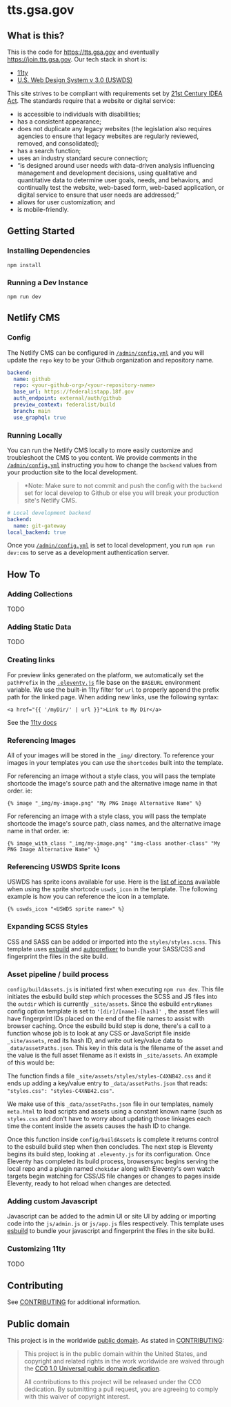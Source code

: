 # tts.gsa.gov

## What is this?

This is the code for https://tts.gsa.gov and eventually https://join.tts.gsa.gov. Our tech stack in short is:

- [11ty](https://www.11ty.dev/)
- [U.S. Web Design System v 3.0 (USWDS)](https://designsystem.digital.gov/)

This site strives to be compliant with requirements set by [21st Century IDEA Act](https://www.meritalk.com/articles/senate-passes-idea-act/). The standards require that a website or digital service:

- is accessible to individuals with disabilities;
- has a consistent appearance;
- does not duplicate any legacy websites (the legislation also requires agencies to ensure that legacy websites are regularly reviewed, removed, and consolidated);
- has a search function;
- uses an industry standard secure connection;
- “is designed around user needs with data-driven analysis influencing management and development decisions, using qualitative and quantitative data to determine user goals, needs, and behaviors, and continually test the website, web-based form, web-based application, or digital service to ensure that user needs are addressed;”
- allows for user customization; and
- is mobile-friendly.

## Getting Started

### Installing Dependencies

`npm install`

### Running a Dev Instance

`npm run dev`

## Netlify CMS


### Config

The Netlify CMS can be configured in [`/admin/config.yml`](./admin/config.yml) and you will update the
`repo` key to be your Github organization and repository name.

```yml
backend:
  name: github
  repo: <your-github-org>/<your-repository-name>
  base_url: https://federalistapp.18f.gov
  auth_endpoint: external/auth/github
  preview_context: federalist/build
  branch: main
  use_graphql: true
```

### Running Locally

You can run the Netlify CMS locally to more easily customize and troubleshoot the CMS to you content.
We provide comments in the [`/admin/config.yml`](./admin/config.yml) instructing you how to change the `backend` values from your production site to the local development.

> *Note: Make sure to not commit and push the config with the `backend` set for local develop to Github or
else you will break your production site's Netlify CMS.

```yml
# Local development backend
backend:
  name: git-gateway
local_backend: true
```

Once you [`/admin/config.yml`](./admin/config.yml) is set to local development, you run `npm run dev:cms` to
serve as a development authentication server.

## How To

### Adding Collections

TODO

### Adding Static Data

TODO

### Creating links

For preview links generated on the platform, we automatically set the `pathPrefix` in the [`.eleventy.js`](/.eleventy.js) file base on the `BASEURL` environment variable. We use the built-in 11ty filter for `url` to properly append the prefix path for the linked page.  When adding new links, use the following syntax:

```liquid
<a href="{{ '/myDir/' | url }}">Link to My Dir</a>
```

See the [11ty docs](https://www.11ty.dev/docs/filters/url/)

### Referencing Images

All of your images will be stored in the `_img/` directory. To reference your images in your templates you can use the `shortcodes` built into the template.

For referencing an image without a style class, you will pass the template shortcode the image's source path and the alternative image name in that order. ie:

```
{% image "_img/my-image.png" "My PNG Image Alternative Name" %}
```

For referencing an image with a style class, you will pass the template shortcode the image's source path, class names, and the alternative image name in that order. ie:

```
{% image_with_class "_img/my-image.png" "img-class another-class" "My PNG Image Alternative Name" %}
```

### Referencing USWDS Sprite Icons

USWDS has sprite icons available for use. Here is the [list of icons](https://designsystem.digital.gov/components/icon/) available when using the sprite shortcode `uswds_icon` in the template. The following example is how you can reference the icon in a template.

```
{% uswds_icon "<USWDS sprite name>" %}
```

### Expanding SCSS Styles

CSS and SASS can be added or imported into the `styles/styles.scss`. This template uses [esbuild](https://esbuild.github.io/) and [autoprefixer](https://github.com/postcss/autoprefixer) to bundle your SASS/CSS and fingerprint the files in the site build.

### Asset pipeline / build process

`config/buildAssets.js` is initiated first when executing `npm run dev`. This file initiates the esbuild build step which processes the SCSS and JS files into the `outdir` which is currently `_site/assets`. Since the esbuild `entryNames` config option template is set to `'[dir]/[name]-[hash]'
`, the asset files will have fingerprint IDs placed on the end of the file names to assist with browser caching. Once the esbuild build step is done, there's a call to a function whose job is to look at any CSS or JavaScript file inside `_site/assets`, read its hash ID, and write out key/value data to `_data/assetPaths.json`. This key in this data is the filename of the asset and the value is the full asset filename as it exists in `_site/assets`. An example of this would be:

The function finds a file `_site/assets/styles/styles-C4XNB42.css` and it ends up adding a key/value entry to `_data/assetPaths.json` that reads: `"styles.css": "styles-C4XNB42.css"`.

We make use of this `_data/assetPaths.json` file in our templates, namely `meta.html` to load scripts and assets using a constant known name (such as `styles.css` and don't have to worry about updating those linkages each time the content inside the assets causes the hash ID to change. 

Once this function inside `config/buildAssets` is complete it returns control to the esbuild build step when then concludes. The next step is Eleventy begins its build step, looking at `.eleventy.js` for its configuration. Once Eleventy has completed its build process, browsersync begins serving the local repo and a plugin named `chokidar` along with Eleventy's own watch targets begin watching for CSS/JS file changes or changes to pages inside Eleventy, ready to hot reload when changes are detected.

### Adding custom Javascript

Javascript can be added to the admin UI or site UI by adding or importing code into the `js/admin.js` or `js/app.js` files respectively. This template uses [esbuild](https://esbuild.github.io/) to bundle your javascript and fingerprint the files in the site build.

### Customizing 11ty

TODO

## Contributing

See [CONTRIBUTING](CONTRIBUTING.md) for additional information.

## Public domain

This project is in the worldwide [public domain](LICENSE.md). As stated in [CONTRIBUTING](CONTRIBUTING.md):

> This project is in the public domain within the United States, and copyright and related rights in the work worldwide are waived through the [CC0 1.0 Universal public domain dedication](https://creativecommons.org/publicdomain/zero/1.0/).
>
> All contributions to this project will be released under the CC0 dedication. By submitting a pull request, you are agreeing to comply with this waiver of copyright interest.
